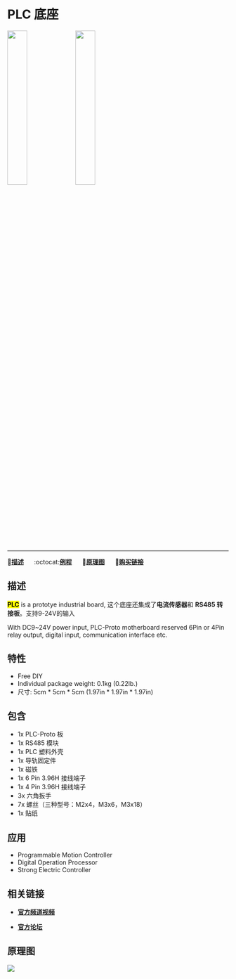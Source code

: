 # PLC 底座

<img src="assets/img/product_pics/module/module_plc_01.png" width="30%" height="30%"> <img src="assets/img/product_pics/module/module_plc_02.png" width="30%" height="30%">

***

:memo:**[描述](#描述)**&nbsp;&nbsp;&nbsp;&nbsp;&nbsp;&nbsp;:octocat:**[例程](#例程)**&nbsp;&nbsp;&nbsp;&nbsp;&nbsp;&nbsp;:electric_plug:**[原理图](#原理图)**&nbsp;&nbsp;&nbsp;&nbsp;&nbsp;&nbsp;🛒**[购买链接](https://item.taobao.com/item.htm?spm=a1z10.3-c.w4002-1172588106.9.4f73425ewv8Jgu&id=569322040719)**

## 描述

**<mark>PLC</mark>** is a prototye industrial board,
这个底座还集成了**电流传感器**和 **RS485 转接板**。支持9-24V的输入

With DC9~24V power input, PLC-Proto motherboard reserved 6Pin or 4Pin
relay output, digital input, communication interface etc.

## 特性

-  Free DIY
-  Individual package weight: 0.1kg (0.22lb.)
-  尺寸: 5cm \* 5cm \* 5cm (1.97in \* 1.97in \* 1.97in)

## 包含

-  1x PLC-Proto 板
-  1x RS485 模块
-  1x PLC 塑料外壳
-  1x 导轨固定件
-  1x 磁铁
-  1x 6 Pin 3.96H 接线端子
-  1x 4 Pin 3.96H 接线端子
-  3x 六角扳手
-  7x 螺丝（三种型号：M2x4，M3x6，M3x18）
-  1x 贴纸

## 应用

-  Programmable Motion Controller
-  Digital Operation Processor
-  Strong Electric Controller

## 相关链接

- **[官方频道视频](https://i.youku.com/i/UNjE1ODA2MzE0OA==?spm=a2hzp.8253869.0.0)**

- **[官方论坛](http://forum.m5stack.com/)**

## 原理图

<img src="assets/img/product_pics/base/plc_sch.png">